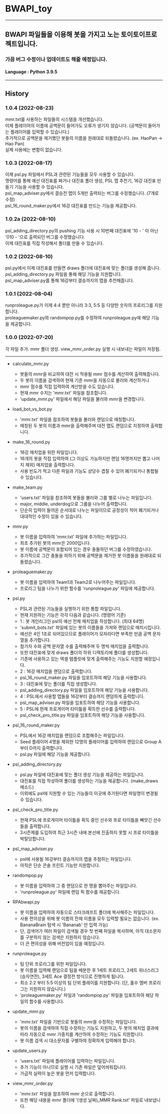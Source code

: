 # BWAPI_toy
----------------------
## BWAPI 파일들을 이용해 봇을 가지고 노는 토이토이프로젝트입니다.
### 가끔 버그 수정이나 업데이트도 해줄 예정입니다.
#### Language : Python 3.9.5

----------------------------
## History

### 1.0.4 (2022-08-23)
mmr.txt를 사용하는 파일들의 시스템을 개선했습니다.   
이제 플레이어의 이름에 공백문이 들어가도 오류가 생기지 않습니다. (공백문이 들어가는 플레이어를 입력할 수 있습니다.)   
추가적으로 공백문을 제거했던 봇들의 이름을 원래대로 되돌렸습니다. (ex. HaoPan -> Hao Pan)   
실제 사용에는 변함이 없습니다.   

### 1.0.3 (2022-08-17)
이제 psl.py 파일에서 PSL과 관련된 기능들을 모두 사용할 수 있습니다.   
명령어를 통해 예선 대진표를 짜거나 대진표 폴더 생성, PSL 맵 추천기, 16강 대진표 만들기 기능을 사용할 수 있습니다.   
psl_map_adviser.py에서 결승전 맵이 5개만 출력되는 버그를 수정했습니다. (7개로 수정)   
psl_16_round_maker.py에서 16강 대진표를 만드는 기능을 제공합니다.   

### 1.0.2a (2022-08-10)
psl_adding_directory.py의 pushing 기능 사용 시 10번째 대진표에 '10 - ' 이 아닌 '010 - '으로 출력되던 버그를 수정했습니다.   
이제 대진표를 직접 작성해서 폴더를 만들 수 있습니다.

### 1.0.2 (2022-08-10)
psl.py에서 이제 대진표를 만들면 draws 폴더에 대진표에 맞는 폴더를 생성해 줍니다.   
psl_adding_directory.py 파일을 통해 해당 기능을 지원합니다.   
psl_map_adviser.py를 통해 16강부터 결승까지의 맵을 추천해줍니다.   

### 1.0.1 (2022-08-04)
runproleague.py가 이제 4:4 뿐만 아니라 3:3, 5:5 등 다양한 숫자의 프로리그를 지원합니다.   
proleaguemaker.py와 randompop.py를 수정하여 runproleague.py에 해당 기능을 제공합니다.   

### 1.0.0 (2022-07-20)
각 파일 추가.
mmr 폴더 생성. view_mmr_order.py 실행 시 내보내는 파일이 저장됨.



-----------------------------
+ calculate_mmr.py
  - 봇들의 mmr을 비교하여 대전 시 적용될 mmr 점수를 계산하여 출력해줍니다.
  - 두 봇의 이름을 검색하여 현재 기준 mmr을 자동으로 불러와 계산하거나
  - mmr 점수를 직접 입력하여 계산받을 수도 있습니다.
  - 현재 mmr 수치는 'mmr.txt' 파일을 참조합니다.
  - 'update_mmr.py' 파일에서 해당 파일을 불러와 mmr을 변경합니다.


+ load_bot_vs_bot.py
  - 'mmr.txt' 파일을 참조하여 봇들을 불러와 랜덤으로 매칭합니다.
  - 매칭된 두 봇의 이름과 mmr을 출력해주며 대전 맵도 랜덤으로 지정하여 출력합니다.


+ make_16_round.py
  - 16강 매치업을 위한 파일입니다.
  - 16개의 봇을 직접 입력하여 (그 이상도 가능하지만 랜덤 16명까지만 뽑고 나머지 제외) 매치업을 출력합니다.
  - 사용 빈도가 적고 다른 파일과 기능도 상당수 겹칠 수 있어 폐기되거나 통합될 수 있습니다.


+ make_team.py
  - 'users.txt' 파일을 참조하여 봇들을 불러와 그룹 별로 나누는 파일입니다.
  - major, middle, underdog으로 그룹을 나누어 출력합니다.
  - 단순히 입력이 들어온 순서대로 나누는 파일이므로 공정성이 적어 폐기되거나 대대적인 수정이 있을 수 있습니다.


+ mmr.py
  - 봇 이름을 입력하여 'mmr.txt' 파일에 추가하는 파일입니다.
  - 최초 추가된 봇의 mmr은 2000입니다.
  - 봇 이름에 공백문이 포함되어 있는 경우 충돌하던 버그를 수정하였습니다.
  - 추가적으로 그간 충돌을 피하기 위해 공백문을 제거한 봇 이름들을 원래대로 되돌렸습니다.


+ proleaguemaker.py
  - 봇 이름을 입력하여 Team1과 Team2로 나누어주는 파일입니다.
  - 프로리그 팀을 나누기 위한 함수를 'runproleague.py' 파일에 제공합니다.


+ psl.py
  - PSL과 관련된 기능들을 실행하기 위한 통합 파일입니다.
  - 현재 지원하는 기능은 각각 다음과 같습니다. (명령어 기준)
  - 1 : 봇 개인리그인 psl의 예선 전체 매치업을 작성합니다. (최대 64명)
  - 'submit_bots.txt' 파일에 있는 봇의 이름들을 가져와 랜덤으로 매치시킵니다.
  - 예선은 4인 1조로 되어있으므로 플레이어가 모자라다면 부족한 만큼 공백 문자열을 추가합니다.
  - 참가자 수와 공백 문자열 수를 출력해주며 두 명씩 매치업을 출력합니다.
  - 또한 대진표에 맞게 draws 폴더의 하위 디렉토리에 폴더를 생성합니다.
  - 기존에 사용하고 있는 엑셀 템플릿에 맞게 출력해주는 기능도 지원할 예정입니다.
  - 2 : 16강 매치업을 랜덤으로 출력합니다.
  - psl_16_round_maker.py 파일을 임포트하여 해당 기능을 사용합니다.
  - 3 : 대진표에 맞는 폴더를 직접 생성합니다.
  - psl_adding_directory.py 파일을 임포트하여 해당 기능을 사용합니다.
  - 4 : PSL에서 사용할 맵들을 16강부터 결승까지 랜덤하게 출력합니다.
  - psl_map_adviser.py 파일을 임포트하여 해당 기능을 사용합니다.
  - 5 : PSL에 현재 프로게이머 타이틀을 획득한 선수를 출력합니다.
  - psl_check_pro_title.py 파일을 임포트하여 해당 기능을 사용합니다.


+ psl_16_round_maker.py
  - PSL에서 16강 매치업을 랜덤으로 조합해주는 파일입니다.
  - Seed 플레이어 4명을 제외한 12명의 플레이어를 입력하여 랜덤으로 Group A부터 D까지 출력합니다.
  - psl.py 파일에 해당 기능을 제공합니다.


+ psl_adding_directory.py
  - psl.py 파일에 대진표에 맞는 폴더 생성 기능을 제공하는 파일입니다.
  - 대진표를 직접 작성하여 폴더를 생성하는 기능을 제공합니다. (make_draws 메소드)
  - 이외에도 psl에 지원할 수 있는 기능들이 이곳에 추가된다면 파일명이 변경될 수 있습니다.


+ psl_check_pro_title.py
  - 현재 PSL에 프로게이머 타이틀을 획득 중인 선수와 프로 타이틀을 빼앗긴 선수들을 출력합니다.
  - 3시즌제를 도입하여 최근 3시즌 내에 본선에 진출하지 못할 시 프로 타이틀을 박탈당합니다.

+ psl_map_adviser.py
  - psl에 사용될 16강부터 결승까지의 맵을 추첨하는 파일입니다.
  - 아직은 단순 콘솔 프린트 기능만 지원합니다.


+ randompop.py
  - 봇 이름을 입력하여 그 중 랜덤으로 한 명을 뽑아주는 파일입니다.
  - 'runproleague.py' 파일에 랜덤 픽 함수를 제공합니다.


+ RPAbwapi.py
  - 봇 이름을 입력하여 자동으로 스타크래프트 폴더에 복사해주는 파일입니다.
  - 사용 편의성을 위해 봇 이름의 전체 이름을 모두 입력할 필요는 없습니다. (ex. BananaBrain 탐색 시 'Bananab' 만 입력 가능)
  - 단, 검색어가 여러 파일이 검색될 경우 첫 번째 파일을 복사하며, 아직 대소문자를 구분하지 않는 검색은 지원하지 않습니다.
  - 더 큰 편의성을 위해 버전업이 있을 예정입니다.


+ runproleague.py
  - 팀 단위 프로리그를 위한 파일입니다.
  - 봇 이름을 입력해 랜덤으로 팀을 배분한 후 1세트 프로리그, 2세트 위너스리그 (승자연전), 3세트 Ace 결정전 방식으로 진행하게 됩니다.
  - 최소 2:2 부터 5:5 이상의 팀 단위 플레이를 지원합니다. (단, 홀수 멤버 프로리그는 지원하지 않습니다.)
  - 'proleaguemaker.py' 파일과 'randompop.py' 파일을 임포트하여 해당 파일의 함수를 사용합니다.


+ update_mmr.py
  - 'mmr.txt' 파일을 기반으로 봇들의 mmr을 수정하는 파일입니다.
  - 봇의 이름을 검색하여 직접 수정하는 기능도 지원하고, 두 봇의 매치업 결과에 따라 자동으로 mmr 가중치를 계산하여 수정하는 기능도 지원합니다.
  - 봇 이름 검색 시 대소문자를 구별하여 정확하게 입력해야 합니다.


+ update_users.py
  - 'users.txt' 파일에 플레이어를 입력하는 파일입니다.
  - 추가 기능이 아니므로 실행 시 기존 파일은 덮어씌워집니다.
  - 가급적 실력이 높은 봇을 먼저 입력합니다.


+ view_mmr_order.py
  - 'mmr.txt' 파일을 참조하여 mmr 순으로 출력합니다.
  - 또한 해당 내용을 mmr 폴더에 '(생성 날짜)_MMR Rank.txt' 파일로 내보냅니다.

